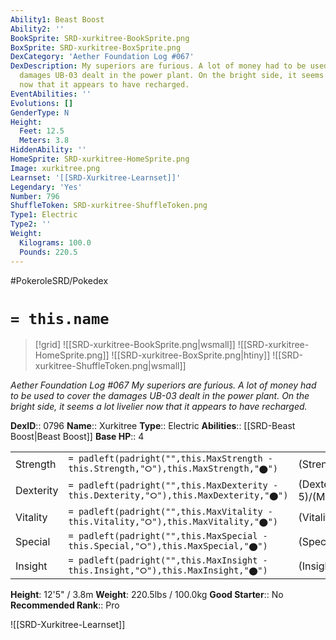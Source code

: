 ```yaml
---
Ability1: Beast Boost
Ability2: ''
BookSprite: SRD-xurkitree-BookSprite.png
BoxSprite: SRD-xurkitree-BoxSprite.png
DexCategory: 'Aether Foundation Log #067'
DexDescription: My superiors are furious. A lot of money had to be used to cover the
  damages UB-03 dealt in the power plant. On the bright side, it seems a lot livelier
  now that it appears to have recharged.
EventAbilities: ''
Evolutions: []
GenderType: N
Height:
  Feet: 12.5
  Meters: 3.8
HiddenAbility: ''
HomeSprite: SRD-xurkitree-HomeSprite.png
Image: xurkitree.png
Learnset: '[[SRD-Xurkitree-Learnset]]'
Legendary: 'Yes'
Number: 796
ShuffleToken: SRD-xurkitree-ShuffleToken.png
Type1: Electric
Type2: ''
Weight:
  Kilograms: 100.0
  Pounds: 220.5
---
```


#PokeroleSRD/Pokedex

# `= this.name`

> [!grid]
> ![[SRD-xurkitree-BookSprite.png|wsmall]]
> ![[SRD-xurkitree-HomeSprite.png]]
> ![[SRD-xurkitree-BoxSprite.png|htiny]]
> ![[SRD-xurkitree-ShuffleToken.png|wsmall]]


*Aether Foundation Log #067*
*My superiors are furious. A lot of money had to be used to cover the damages UB-03 dealt in the power plant. On the bright side, it seems a lot livelier now that it appears to have recharged.*

**DexID**:: 0796
**Name**:: Xurkitree
**Type**:: Electric
**Abilities**:: [[SRD-Beast Boost|Beast Boost]]
**Base HP**:: 4

|           |                                                                                        |                                          |
| --------- | -------------------------------------------------------------------------------------- | ---------------------------------------- |
| Strength  | `= padleft(padright("",this.MaxStrength - this.Strength,"⭘"),this.MaxStrength,"⬤")`    | (Strength::5)/(MaxStrength::5)   |
| Dexterity | `= padleft(padright("",this.MaxDexterity - this.Dexterity,"⭘"),this.MaxDexterity,"⬤")` | (Dexterity:: 5)/(MaxDexterity::5) |
| Vitality  | `= padleft(padright("",this.MaxVitality - this.Vitality,"⭘"),this.MaxVitality,"⬤")`    | (Vitality::5)/(MaxVitality::5)   |
| Special   | `= padleft(padright("",this.MaxSpecial - this.Special,"⭘"),this.MaxSpecial,"⬤")`       | (Special::9)/(MaxSpecial::9)     |
| Insight   | `= padleft(padright("",this.MaxInsight - this.Insight,"⭘"),this.MaxInsight,"⬤")`       | (Insight::5)/(MaxInsight::5)     |

**Height**: 12'5" / 3.8m
**Weight**: 220.5lbs / 100.0kg
**Good Starter**:: No
**Recommended Rank**:: Pro

![[SRD-Xurkitree-Learnset]]